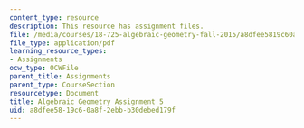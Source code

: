 ```yaml
---
content_type: resource
description: This resource has assignment files.
file: /media/courses/18-725-algebraic-geometry-fall-2015/a8dfee5819c60a8f2ebbb30debed179f_MIT18_725F15_hw5.pdf
file_type: application/pdf
learning_resource_types:
- Assignments
ocw_type: OCWFile
parent_title: Assignments
parent_type: CourseSection
resourcetype: Document
title: Algebraic Geometry Assignment 5
uid: a8dfee58-19c6-0a8f-2ebb-b30debed179f
---
```

